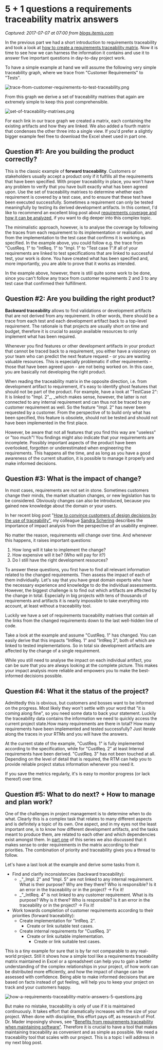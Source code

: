 # 5 + 1 questions a requirements traceability matrix answers

_Captured: 2017-07-07 at 07:00 from [blogs.itemis.com](https://blogs.itemis.com/en/5-plus-1-questions-a-requirements-traceability-matrix-answers?utm_source=hs_email&utm_medium=email&utm_content=53882164&_hsenc=p2ANqtz-8728ImoOag1619D2qxLKQHCDXAElXwn8MxyiqRYZwAqLlxyd9jtELcXOtgM8JyR5NLEedZ6fDY9gVjK5a0oIU8VgTmxw&_hsmi=53881289)_

In the previous part we had a short introduction to requirements traceability and took a look at [how to create a requirements traceability matrix](https://blogs.itemis.com/en/how-to-create-a-requirements-traceability-matrix). Now it is time to see how we can harness the information it contains and use it to answer five important questions in day-to-day project work.

To have a simple example at hand we will assume the following very simple traceability graph, where we trace from "Customer Requirements" to "Tests".

![trace-from-customer-requirements-to-test-traceability.png](https://blogs.itemis.com/hs-fs/hubfs/Blog/YAKINDU%20Traceability/trace-from-customer-requirements-to-test-traceability.png?t=1499351211930&width=2172&height=150&name=trace-from-customer-requirements-to-test-traceability.png)

From this graph we derive a set of traceability matrixes that again are extremely simple to keep this post comprehensible.

![set-of-traceability-matrixes.png](https://blogs.itemis.com/hs-fs/hubfs/Blog/YAKINDU%20Traceability/set-of-traceability-matrixes.png?t=1499351211930&width=2172&height=786&name=set-of-traceability-matrixes.png)

For each link in our trace graph we created a matrix, each containing the existing artifacts and how they are linked. We also added a fourth matrix that condenses the other three into a single view. If you'd prefer a slightly bigger example feel free to download the Excel sheet used in part one.

## Question #1: Are you building the product correctly?

This is the classic example of **forward traceability**. Customers or stakeholders usually accept a product only if it fulfills all the requirements that have been specified. With proper traceability in place, you won't have any problem to verify that you have built exactly what has been agreed upon. Use the set of traceability matrixes to determine whether each requirement is covered by a test case, and to ensure that these test have been executed successfully. Sometimes a requirement can only be tested meaningfully by testing its derived development artifacts. In this context, I'd like to recommend an excellent blog post about [requirements coverage and how it can be analyzed](https://blogs.itemis.com/en/what-is-requirements-coverage-and-how-can-it-be-analyzed), if you want to dig deeper into this complex topic.

The minimalistic approach, however, is to analyse the coverage by following the traces from each requirement to its implementation or realisation, and from the implementation to the test case that confirms it is working as specified. In the example above, you could follow e.g. the trace from "CustReq. 1" to "IntReq. 1" to "Impl. 1" to "Test case 1".If all of your requirements are linked to test specifications that are linked to successful test, your work is done. You have created what has been specified and, more importantly, you are able to prove that it works as intended.

In the example above, however, there is still quite some work to be done, since you can't follow any trace from customer requirements 2 and 3 to any test case that confirmed their fulfillment.

## Question #2: Are you building the right product?

**Backward traceability** allows to find validations or development artifacts that are not derived from any requirement. In other words, there should be a trace from each test and each development artifact back to a top-level requirement. The rationale is that projects are usually short on time and budget, therefore it is crucial to assign available resources to only implement what has been required.

Whenever you find features or other development artifacts in your product that cannot be traced back to a requirement, you either have a visionary on your team who can predict the next feature request - or you are wasting valuable resources. This is especially problematic if other requirements - those that have been agreed upon - are not being worked on. In this case, you are basically not developing the right product.

When reading the traceability matrix in the opposite direction, i.e. from development artifact to requirement, it's easy to identify ghost features that should not be part of the product. For example, have a look at "TestCase 2": It is linked to "Impl. 2"_, _which makes sense, however, the latter is not connected to any internal requirement and can thus not be traced to any customer requirement as well. So the feature "Impl. 2" has never been requested by a customer. From the perspective of to build only what has been specified, this feature is obsolete, should not be tested and should not have been implemented in the first place.

However, be aware that not all features that you find this way are "useless" or "too much"! You findings might also indicate that your requirements are incomplete. Possibly important aspects of the product have been overlooked, forgotten or underestimated when engineering the requirements. This happens all the time, and as long as you have a good awareness of the current situation, it is possible to manage it properly and make informed decisions.

## Question #3: What is the impact of change?

In most cases, requirements are not set in stone. Sometimes customers change their minds, the market situation changes, or new legislation has to be considered. Obviously changes can also be introduced, because you gained new knowledge about the domain or your users.

In her recent blog post "[How to convince customers of design decisions by the use of traceability"](https://blogs.itemis.com/en/how-to-convince-customers-of-design-decisions-by-the-use-of-traceability), my colleague [Sandra Schering](https://blogs.itemis.com/author/sandra-schering) describes the importance of impact analysis from the perspective of an usability engineer.

No matter the reason, requirements will change over time. And whenever this happens, it raises important questions:

  1. How long will it take to implement the change?
  2. How expensive will it be? (Who will pay for it?)
  3. Do I still have the right development resources? 

To answer these questions, you first have to find all relevant information related to the changed requirements. Then assess the impact of each of them individually. Let's say that you have great domain experts who have the necessary experience and knowledge to do the individual assessments. However, the biggest challenge is to find out which artifacts are affected by the change in total. Especially in big projects with tens of thousands of requirements and artifacts it is nearly impossible to take everything into account, at least without a traceability tool.

Luckily we have a set of requirements traceability matrixes that contain all the links from the changed requirements down to the last well-hidden line of code.

Take a look at the example and assume "CustReq. 1" has changed. You can easily derive that this impacts "IntReq. 1" and "IntReq 3", both of which are linked to tested implementations. So in total six development artifacts are affected by the change of a single requirement.

While you still need to analyse the impact on each individual artifact, you can be sure that you are always looking at the complete picture. This makes your impact analysis more reliable and empowers you to make the best-informed decisions possible.

## Question #4: What it the status of the project?

Admittedly this is obvious, but customers and bosses want to be informed on the progress. Most likely they won't settle with your word that "it is coming along fine", so you need some data to back your statement. Luckily the traceability data contains the information we need to quickly access the current project state.How many requirements are there in total? How many requirements have been implemented and tested successfully? Just iterate along the traces in your RTMs and you will have the answers.

At the current state of the example, "CustReq. 1" is fully implemented according to the specification, while for "CustReq. 2" at least Internal requirements have been derived. "CustReq. 3" has not been touched at all. Depending on the level of detail that is required, the RTM can help you to provide reliable project status information whenever you need it.

If you save the metrics regularly, it's is easy to monitor progress (or lack thereof) over time.

## Question #5: What to do next? + How to manage and plan work?

One of the challenges in project management is to determine when to do what. Clearly this is a complex task that relates to many different aspects and is definitely a topic of its own. One aspect, and in my eyes not the least important one, is to know how different development artifacts, and the tasks meant to produce them, are related to each other and which dependencies exist amongst them. In [part one](https://blogs.itemis.com/en/how-to-create-a-requirements-traceability-matrix) of this series we also discussed that it makes sense to order requirements in the matrix according to their priorities. The combination of priority and traceability gives you a thread to follow.

Let's have a last look at the example and derive some tasks from it.

  * Find and clarify inconsistencies (backward traceability): 
    * _"_Impl. 2" and "Impl. 5" are not linked to any internal requirement. What is their purpose? Why are they there? Who is responsible? Is it an error in the traceability or in the project? -> Fix it!
    * _"_IntReq. 4" is not linked to any customer requirement. What is its purpose? Why is it there? Who is responsible? Is it an error in the traceability or in the project? -> Fix it!
  * Work towards completion of customer requirements according to their priorities (forward traceability):
    * Create implementation for "IntReq. 2".
      * Create or link suitable test cases.
    * Create internal requirements for "CustReq. 3"
      * Create or link suitable implementation. 
        * Create or link suitable test cases.

This is a tiny example for sure that is by far not comparable to any real-world project. Still it shows how a simple tool like a requirements traceability matrix maintained in Excel or a spreadsheet can help you to gain a better understanding of the complex relationships in your project, of how work can be distributed more efficiently, and how the impact of change can be assessed with confidence. Being able to make informed decisions that are based on facts instead of gut feeling, will help you to keep your project on track and your customers happy.

![how-a-requirements-traceability-matrix-answers-5-questions.jpg](https://blogs.itemis.com/hs-fs/hubfs/Blog/YAKINDU%20Traceability/answer-5-questions.jpg?t=1499351211930&width=2172&name=answer-5-questions.jpg)

But make no mistake, traceability is only of use if it is maintained continuously. It takes effort that dramatically increases with the size of your project. When done with discipline, this effort pays off, as research of Prof. Dr. Mader imposingly shows, see "[Benefits from requirements traceability when maintaining software"](https://blogs.itemis.com/en/benefits-from-requirements-traceability-when-maintaining-software-systems). Therefore it is crucial to have a tool that makes maintaining traceability as convenient and as simple as possible. We need a traceability tool that scales with our project. This is a topic I will address in my next blog post.
